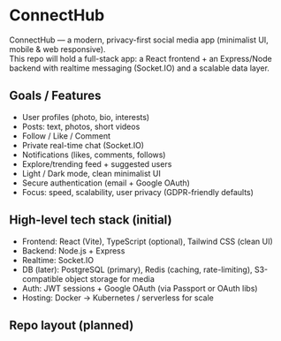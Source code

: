 # ConnectHub

ConnectHub — a modern, privacy-first social media app (minimalist UI, mobile & web responsive).  
This repo will hold a full-stack app: a React frontend + an Express/Node backend with realtime messaging (Socket.IO) and a scalable data layer.

## Goals / Features
- User profiles (photo, bio, interests)
- Posts: text, photos, short videos
- Follow / Like / Comment
- Private real-time chat (Socket.IO)
- Notifications (likes, comments, follows)
- Explore/trending feed + suggested users
- Light / Dark mode, clean minimalist UI
- Secure authentication (email + Google OAuth)
- Focus: speed, scalability, user privacy (GDPR-friendly defaults)

## High-level tech stack (initial)
- Frontend: React (Vite), TypeScript (optional), Tailwind CSS (clean UI)
- Backend: Node.js + Express
- Realtime: Socket.IO
- DB (later): PostgreSQL (primary), Redis (caching, rate-limiting), S3-compatible object storage for media
- Auth: JWT sessions + Google OAuth (via Passport or OAuth libs)
- Hosting: Docker → Kubernetes / serverless for scale

## Repo layout (planned)
